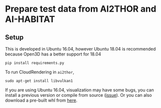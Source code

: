 # Prepare test data from AI2THOR and AI-HABITAT

## Setup

This is developed in Ubuntu 16.04, however Ubuntu 18.04 is recommended because Open3D has a better support for 18.04

```commandline
pip install requirements.py
```

To run CloudRendering in `ai2thor`, 
```commandline
sudo apt-get install libvulkan1
```

If you are using Ubuntu 16.04, visualization may have some bugs, 
you can install a previous version or compile from source ([issue](https://github.com/isl-org/Open3D/issues/1307)).
Or you can also download a pre-built whl from [here](https://gist.github.com/district10/c9d3e2a353b3435a5545b80bf7aba746).